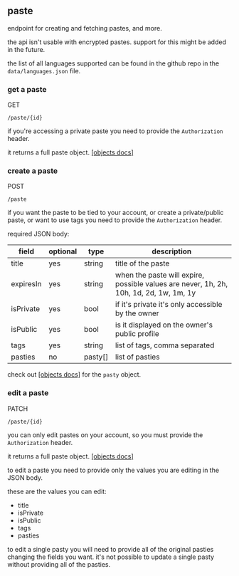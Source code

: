 ## paste

endpoint for creating and fetching pastes, and more.

the api isn't usable with encrypted pastes. support for this might be added in the future.

the list of all languages supported can be found in the github repo in the `data/languages.json` file.

### get a paste

<p class="method">GET</p> <code>/paste/<span class="var">{id}</span></code>

[comment]: <> (`GET /paste/:id`)

if you're accessing a private paste you need to provide the `Authorization` header.

it returns a full paste object. [[objects docs]](/api-docs/objects)

### create a paste

<p class="method">POST</p> <code>/paste</code>

[comment]: <> (`POST /paste`)

if you want the paste to be tied to your account, or create a private/public paste, or want to use tags you need to provide the `Authorization` header.

required JSON body:

| field     |  optional | type    | description                                                                            |
|-----------|-----------|---------|----------------------------------------------------------------------------------------|
| title     |  yes      | string  | title of the paste                                                                     |
| expiresIn |  yes      | string  | when the paste will expire, possible values are never, 1h, 2h, 10h, 1d, 2d, 1w, 1m, 1y |
| isPrivate |  yes      | bool    | if it's private it's only accessible by the owner                                      |
| isPublic  |  yes      | bool    | is it displayed on the owner's public profile                                          |
| tags      |  yes      | string  | list of tags, comma separated                                                          |
| pasties   |  no       | pasty[] | list of pasties                                                                        |

check out [[objects docs]](/api-docs/objects) for the `pasty` object.

### edit a paste

<p class="method">PATCH</p> <code>/paste/<span class="var">{id}</span></code>

[comment]: <> (`PATCH /paste/:id`)

you can only edit pastes on your account, so you must provide the `Authorization` header.

it returns a full paste object. [[objects docs]](/api-docs/objects)

to edit a paste you need to provide only the values you are editing in the JSON body.

these are the values you can edit:

* title
* isPrivate
* isPublic
* tags
* pasties

to edit a single pasty you will need to provide all of the original pasties changing the fields you want. it's not possible to update a single pasty without providing all of the pasties.
